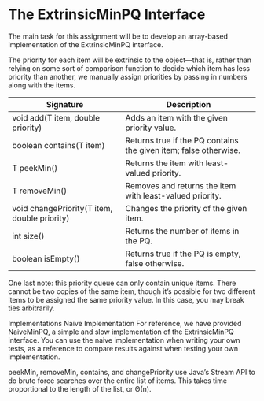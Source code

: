 # The ExtrinsicMinPQ Interface

The main task for this assignment will be to develop an array-based implementation of the ExtrinsicMinPQ interface.

The priority for each item will be extrinsic to the object—that is, rather than relying on some sort of comparison function to decide which item has less priority than another, we manually assign priorities by passing in numbers along with the items.

| Signature	| Description |
|-----------|-------------|
| void add(T item, double priority) |	Adds an item with the given priority value. |
| boolean contains(T item)	| Returns true if the PQ contains the given item; false otherwise. |
| T peekMin()	| Returns the item with least-valued priority. |
| T removeMin()	| Removes and returns the item with least-valued priority. |
| void changePriority(T item, double priority)	| Changes the priority of the given item. |
| int size()	| Returns the number of items in the PQ. |
| boolean isEmpty()	| Returns true if the PQ is empty, false otherwise. |

One last note: this priority queue can only contain unique items. There cannot be two copies of the same item, though it’s possible for two different items to be assigned the same priority value. In this case, you may break ties arbitrarily.

Implementations
Naive Implementation
For reference, we have provided NaiveMinPQ, a simple and slow implementation of the ExtrinsicMinPQ interface. You can use the naive implementation when writing your own tests, as a reference to compare results against when testing your own implementation.

peekMin, removeMin, contains, and changePriority use Java’s Stream API to do brute force searches over the entire list of items. This takes time proportional to the length of the list, or Θ(n).
